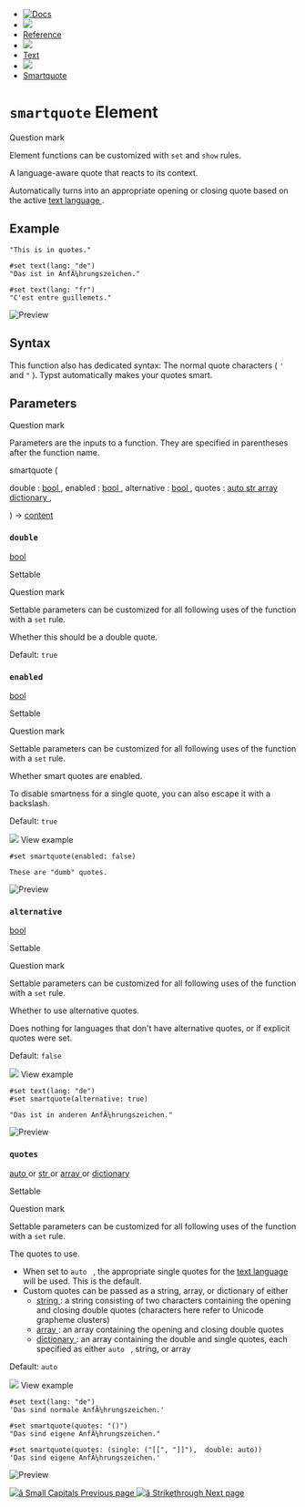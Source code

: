   * [ ![Docs](/assets/icons/16-docs-dark.svg) ](/docs)
  * ![](/assets/icons/16-arrow-right.svg)
  * [ Reference ](/docs/reference/)
  * ![](/assets/icons/16-arrow-right.svg)
  * [ Text ](/docs/reference/text/)
  * ![](/assets/icons/16-arrow-right.svg)
  * [ Smartquote ](/docs/reference/text/smartquote/)

#  ` smartquote ` Element

Question mark

Element functions can be customized with ` set ` and  ` show ` rules.

A language-aware quote that reacts to its context.

Automatically turns into an appropriate opening or closing quote based on the
active [ text language ](/docs/reference/text/text/#parameters-lang) .

##  Example

    
    
    "This is in quotes."
    
    #set text(lang: "de")
    "Das ist in AnfÃ¼hrungszeichen."
    
    #set text(lang: "fr")
    "C'est entre guillemets."
    

![Preview](/assets/docs/dhrUjSwC3cH8VIWvplWrzwAAAAAAAAAA.png)

##  Syntax

This function also has dedicated syntax: The normal quote characters ( ` ' `
and ` " ` ). Typst automatically makes your quotes smart.

##  Parameters

Question mark

Parameters are the inputs to a function. They are specified in parentheses
after the function name.

smartquote  (

double  :  [ bool ](/docs/reference/foundations/bool/) ,  enabled  :  [ bool
](/docs/reference/foundations/bool/) ,  alternative  :  [ bool
](/docs/reference/foundations/bool/) ,  quotes  :  [ auto
](/docs/reference/foundations/auto/) [ str ](/docs/reference/foundations/str/)
[ array ](/docs/reference/foundations/array/) [ dictionary
](/docs/reference/foundations/dictionary/) ,

)  -> [ content ](/docs/reference/foundations/content/)

###  ` double `

[ bool ](/docs/reference/foundations/bool/)

Settable

Question mark

Settable parameters can be customized for all following uses of the function
with a ` set ` rule.

Whether this should be a double quote.

Default: ` true  `

###  ` enabled `

[ bool ](/docs/reference/foundations/bool/)

Settable

Question mark

Settable parameters can be customized for all following uses of the function
with a ` set ` rule.

Whether smart quotes are enabled.

To disable smartness for a single quote, you can also escape it with a
backslash.

Default: ` true  `

![](/assets/icons/16-arrow-right.svg) View example

    
    
    #set smartquote(enabled: false)
    
    These are "dumb" quotes.
    

![Preview](/assets/docs/ykeeFPAnOBNAwmLXSDxTqAAAAAAAAAAA.png)

###  ` alternative `

[ bool ](/docs/reference/foundations/bool/)

Settable

Question mark

Settable parameters can be customized for all following uses of the function
with a ` set ` rule.

Whether to use alternative quotes.

Does nothing for languages that don't have alternative quotes, or if explicit
quotes were set.

Default: ` false  `

![](/assets/icons/16-arrow-right.svg) View example

    
    
    #set text(lang: "de")
    #set smartquote(alternative: true)
    
    "Das ist in anderen AnfÃ¼hrungszeichen."
    

![Preview](/assets/docs/lyTPNxNjIzyFJbp-JlBMpgAAAAAAAAAA.png)

###  ` quotes `

[ auto ](/docs/reference/foundations/auto/) or  [ str
](/docs/reference/foundations/str/) or  [ array
](/docs/reference/foundations/array/) or  [ dictionary
](/docs/reference/foundations/dictionary/)

Settable

Question mark

Settable parameters can be customized for all following uses of the function
with a ` set ` rule.

The quotes to use.

  * When set to ` auto  ` , the appropriate single quotes for the [ text language ](/docs/reference/text/text/#parameters-lang) will be used. This is the default. 
  * Custom quotes can be passed as a string, array, or dictionary of either 
    * [ string ](/docs/reference/foundations/str/) : a string consisting of two characters containing the opening and closing double quotes (characters here refer to Unicode grapheme clusters) 
    * [ array ](/docs/reference/foundations/array/ "array") : an array containing the opening and closing double quotes 
    * [ dictionary ](/docs/reference/foundations/dictionary/ "dictionary") : an array containing the double and single quotes, each specified as either ` auto  ` , string, or array 

Default: ` auto  `

![](/assets/icons/16-arrow-right.svg) View example

    
    
    #set text(lang: "de")
    'Das sind normale AnfÃ¼hrungszeichen.'
    
    #set smartquote(quotes: "()")
    "Das sind eigene AnfÃ¼hrungszeichen."
    
    #set smartquote(quotes: (single: ("[[", "]]"),  double: auto))
    'Das sind eigene AnfÃ¼hrungszeichen.'
    

![Preview](/assets/docs/bSqE_vffbQfTFgF9cX2J6AAAAAAAAAAA.png)

[ ![â](/assets/icons/16-arrow-right.svg) Small Capitals  Previous page
](/docs/reference/text/smallcaps/) [ ![â](/assets/icons/16-arrow-right.svg)
Strikethrough  Next page  ](/docs/reference/text/strike/)

